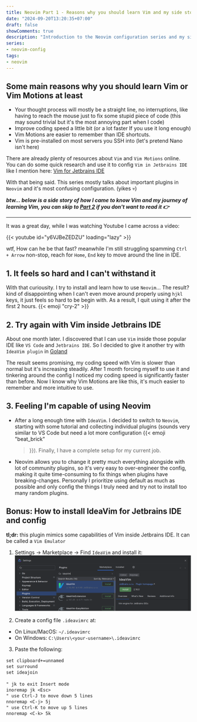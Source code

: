 ```yaml
---
title: Neovim Part 1 - Reasons why you should learn Vim and my side story
date: "2024-09-20T13:20:35+07:00"
draft: false
showComments: true
description: "Introduction to the Neovim configuration series and my side story."
series:
- neovim-config
tags:
- neovim
---
```



## Some main reasons why you should learn Vim or Vim Motions at least

- Your thought process will mostly be a straight line, no interruptions, like
  having to reach the mouse just to fix some stupid piece of code (this may
  sound trivial but it's the most annoying part when I code)
- Improve coding speed a little bit (or a lot faster If you use it long enough)
- Vim Motions are easier to remember than IDE shortcuts.
- Vim is pre-installed on most servers you SSH into (let's pretend Nano isn't here)

There are already plenty of resources about `Vim` and `Vim Motions` online. You
can do some quick research and use it to config `Vim in Jetbrains IDE` like I
mention here:
[Vim for Jetbrains IDE](#bonus-how-to-install-ideavim-for-jetbrains-ide-and-config)

With that being said. This series mostly talks about important plugins in
`Neovim` and it's most confusing configuration. (yikes 💀)

***btw... below is a side story of how I came to know Vim and my journey of
learning Vim, you can skip to [Part 2](#todo) if you don't want to read it 👉***

---

It was a great day, while I was watching Youtube I came across a video:

{{< youtube id="y6VJBeZEDZU" loading="lazy" >}}

wtf, How can he be that fast? meanwhile I'm still struggling spamming `Ctrl +
Arrow` non-stop, reach for `Home`, `End` key to move around the line in IDE.

## 1. It feels so hard and I can't withstand it

With that curiousity. I try to install and learn how to use `Neovim`... The
result? kind of disappointing when I can't even move around properly using
`hjkl` keys, it just feels so hard to be begin with. As a result, I quit using 
it after the first 2 hours. {{< emoji "cry-2" >}}

## 2. Try again with Vim inside Jetbrains IDE

About one month later. I discovered that I can use `Vim` inside those popular 
IDE like `VS Code` and `Jetbrains IDE`. So I decided to give it another try 
with `IdeaVim plugin` in [Goland](https://www.jetbrains.com/go/)

The result seems promising, my coding speed with Vim is slower than normal but
it's increasing steadily. After 1 month forcing myself to use it and tinkering
around the config I noticed my coding speed is significantly faster than before.
Now I know why Vim Motions are like this, it's much easier to remember and more
intuitive to use.

## 3. Feeling I'm capable of using Neovim

* After a long enough time with `IdeaVim`. I decided to switch to `Neovim`,
  starting with some tutorial and collecting individual plugins (sounds very
  similar to VS Code but need a lot more configuration {{< emoji "beat_brick"
  >}}). Finally, I have a complete setup for my current job.

* Neovim allows you to change it pretty much everything alongside with lot of
  community plugins, so it's very easy to over-engineer the config, making it
  quite time-consuming to fix things when plugins have breaking-changes.
  Personally I prioritize using default as much as possible and only config the
  things I truly need and try not to install too many random plugins.

## Bonus: How to install IdeaVim for Jetbrains IDE and config

**tl;dr:** this plugin mimics some capabilities of Vim inside Jetbrains IDE. It
can be called a `Vim Emulator` 

1. Settings -> Marketplace -> Find `IdeaVim` and install it:
![IdeaVim](ideavim-install.png)

2. Create a config file `.ideavimrc` at:
- On Linux/MacOS: `~/.ideavimrc`
- On Windows: `C:\Users\<your-username>\.ideavimrc`

3. Paste the following:
```vim
set clipboard+=unnamed
set surround
set ideajoin

" jk to exit Insert mode
inoremap jk <Esc>
" use Ctrl-J to move down 5 lines
nnoremap <C-j> 5j 
" use Ctrl-K to move up 5 lines
nnoremap <C-k> 5k
```

